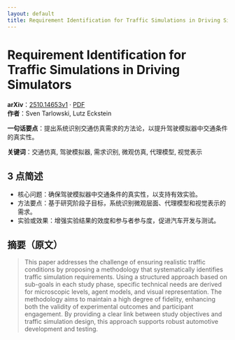 ```yaml
---
layout: default
title: Requirement Identification for Traffic Simulations in Driving Simulators
---
```


# Requirement Identification for Traffic Simulations in Driving Simulators
**arXiv**：[2510.14653v1](https://arxiv.org/abs/2510.14653) · [PDF](https://arxiv.org/pdf/2510.14653.pdf)  
**作者**：Sven Tarlowski, Lutz Eckstein  

**一句话要点**：提出系统识别交通仿真需求的方法论，以提升驾驶模拟器中交通条件的真实性。

**关键词**：交通仿真, 驾驶模拟器, 需求识别, 微观仿真, 代理模型, 视觉表示

## 3 点简述
- 核心问题：确保驾驶模拟器中交通条件的真实性，以支持有效实验。
- 方法要点：基于研究阶段子目标，系统识别微观层面、代理模型和视觉表示的需求。
- 实验或效果：增强实验结果的效度和参与者参与度，促进汽车开发与测试。

## 摘要（原文）

> This paper addresses the challenge of ensuring realistic traffic conditions
> by proposing a methodology that systematically identifies traffic simulation
> requirements. Using a structured approach based on sub-goals in each study
> phase, specific technical needs are derived for microscopic levels, agent
> models, and visual representation. The methodology aims to maintain a high
> degree of fidelity, enhancing both the validity of experimental outcomes and
> participant engagement. By providing a clear link between study objectives and
> traffic simulation design, this approach supports robust automotive development
> and testing.

